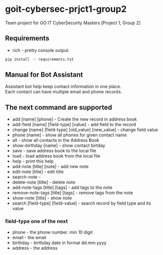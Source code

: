 # goit-cybersec-prjct1-group2

Team project for GO IT CyberSecurity Masters [Project 1, Group 2]

## Requirements

* rich - pretty console output

```bash
pip install -r requirements.txt
```

## Manual for Bot Assistant

Assistant bot help keep contact information in one place.  
Each contact can have multiple email and phone records.

## The next command are supported

* add [name] [phone] - Create the new record in address book
* add-field [name] [field-type] [value] - add field to the record
* change [name] [field-type] [old_value] [new_value] - change field value
* phone [name] - show all phones for given contact name
* all - show all contacts in the Address Book
* show-birthday [name] - show contact birtday
* save - save address book to the local file
* load - load address book from the local file
* help - print this help
* add-note [title] [note] - add new note
* edit-note [title] - edit title
* search-note -
* delete-note [title] - delete note
* add-note-tags [title] [tags] - add tags to the note
* remove-note-tags [title] [tags] - remove tags from the note
* show-note [title] - show note
* search [field-type] [field-value] - search record by field type and its value

### field-type one of the next

* phone - the phone number. min 10 digit
* email - the email
* birthday - birthday date in format dd.mm.yyyy
* address - the address
